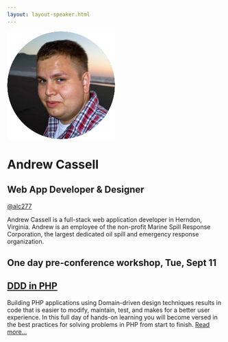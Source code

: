 ```yaml
---
layout: layout-speaker.html
---
```


<div class="container section featured-speaker">
  <div class="row">
    <div class="col-xs-12 col-sm-2 img-container">
      <img class="speaker-page-img" src="../img/speakers/Andrew-Cassell-ON.png">
    </div>
    <div class="col-xs-12 col-sm-10 copy-container">
      <h1 class="speaker-header">Andrew Cassell</h1>
      <h2 class="speaker-subtitle">Web App Developer &amp; Designer</h2>
      <p class="copy"><a class="speaker-handle" href="https://twitter.com/alc277" target="_blank">@alc277</a></p>
      <p class="copy">Andrew Cassell is a full-stack web application developer in Herndon, Virginia. Andrew is an employee of the non-profit Marine Spill Response Corporation, the largest dedicated oil spill and emergency response organization.</p>
      <h2 class="speaker-subheader">One day pre-conference workshop, Tue, Sept 11</h2>
      <h2 class="speaker-subheader"><a href="../workshops/ddd-in-php.html">DDD in PHP</a></h2>
      <p class="copy">Building PHP applications using Domain-driven design techniques results in code that is easier to modify, maintain, test, and makes for a better user experience. In this full day of hands-on learning you will become versed in the best practices for solving problems in PHP from start to finish. <a href="../workshops/ddd-in-php.html">Read more...</a></p>
      <!--<a class="btn" href="https://ti.to/explore-ddd-conference/2017">Buy Tickets</a>-->
    </div>
  </div>
</div>